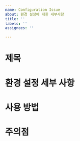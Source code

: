 ```yaml
---
name: Configuration Issue
about: 환경 설정에 대한 세부사항
title: ''
labels: ''
assignees: ''

---
```


# 제목

# 환경 설정 세부 사항

# 사용 방법

# 주의점

